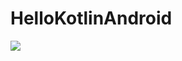 # HelloKotlinAndroid

![](https://github.com/merisahakyan/HelloKotlinAndroid/blob/master/Screenshot_1541755506.png)
